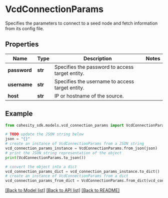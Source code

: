 # VcdConnectionParams

Specifies the parameters to connect to a seed node and fetch information from its config file.

## Properties

Name | Type | Description | Notes
------------ | ------------- | ------------- | -------------
**password** | **str** | Specifies the password to access target entity. | 
**username** | **str** | Specifies the username to access target entity. | 
**host** | **str** | IP or hostname of the source. | 

## Example

```python
from cohesity_sdk.models.vcd_connection_params import VcdConnectionParams

# TODO update the JSON string below
json = "{}"
# create an instance of VcdConnectionParams from a JSON string
vcd_connection_params_instance = VcdConnectionParams.from_json(json)
# print the JSON string representation of the object
print(VcdConnectionParams.to_json())

# convert the object into a dict
vcd_connection_params_dict = vcd_connection_params_instance.to_dict()
# create an instance of VcdConnectionParams from a dict
vcd_connection_params_from_dict = VcdConnectionParams.from_dict(vcd_connection_params_dict)
```
[[Back to Model list]](../README.md#documentation-for-models) [[Back to API list]](../README.md#documentation-for-api-endpoints) [[Back to README]](../README.md)


